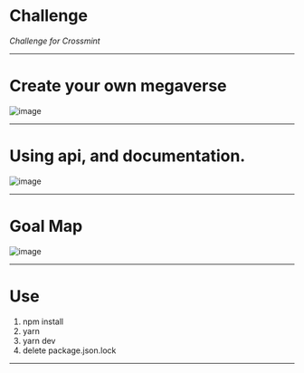 # Challenge

 *Challenge for Crossmint*

--------------------------------------------------------------------------------------------

# Create your own megaverse

![image](https://user-images.githubusercontent.com/42863568/220920109-dc2d0faf-47b4-47aa-9ecf-61ade84fc63b.png)

--------------------------------------------------------------------------------------------

# Using api, and documentation.

![image](https://user-images.githubusercontent.com/42863568/220920503-a8c44ac2-2a42-4ee1-8b18-a53928657a89.png)

--------------------------------------------------------------------------------------------

# Goal Map

![image](https://user-images.githubusercontent.com/42863568/220920596-3da6ac74-0696-466a-9e23-2cd168f79e2b.png)

--------------------------------------------------------------------------------------------

# Use

1. npm install
2. yarn
3. yarn dev
4. delete package.json.lock

--------------------------------------------------------------------------------------------
